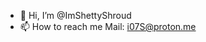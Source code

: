 - 👋 Hi, I’m @ImShettyShroud
- 📫 How to reach me 
 Mail: i07S@proton.me 

<!---
ImShettyShroud/ImShettyShroud is a ✨ special ✨ repository because its `README.md` (this file) appears on your GitHub profile.
You can click the Preview link to take a look at your changes.
--->
